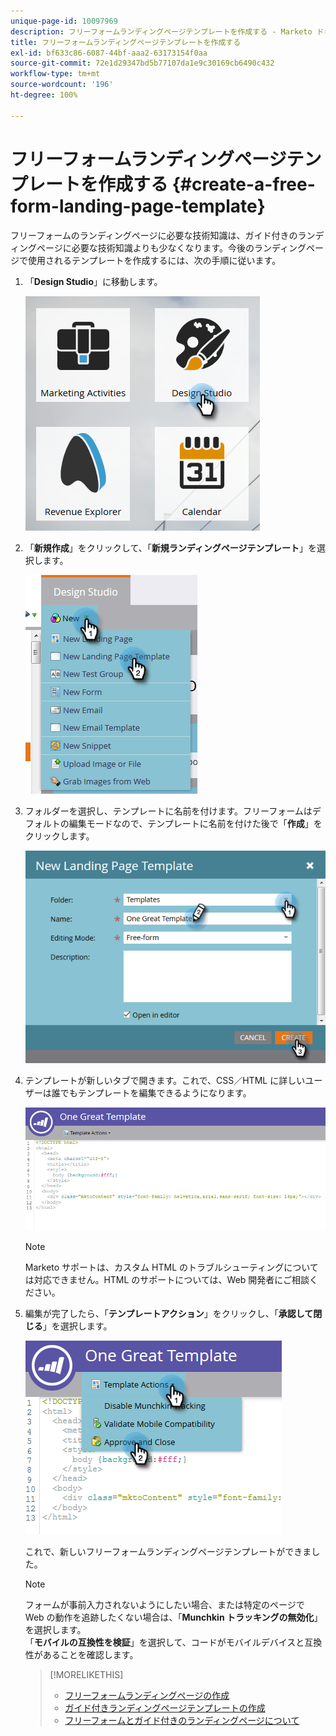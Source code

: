 ```yaml
---
unique-page-id: 10097969
description: フリーフォームランディングページテンプレートを作成する - Marketo ドキュメント - 製品ドキュメント
title: フリーフォームランディングページテンプレートを作成する
exl-id: bf633c86-6087-44bf-aaa2-63173154f0aa
source-git-commit: 72e1d29347bd5b77107da1e9c30169cb6490c432
workflow-type: tm+mt
source-wordcount: '196'
ht-degree: 100%

---
```


# フリーフォームランディングページテンプレートを作成する {#create-a-free-form-landing-page-template}

フリーフォームのランディングページに必要な技術知識は、ガイド付きのランディングページに必要な技術知識よりも少なくなります。今後のランディングページで使用されるテンプレートを作成するには、次の手順に従います。

1. 「**Design Studio**」に移動します。

   ![](assets/one.png)

1. 「**新規作成**」をクリックして、「**新規ランディングページテンプレート**」を選択します。

   ![](assets/two.png)

1. フォルダーを選択し、テンプレートに名前を付けます。フリーフォームはデフォルトの編集モードなので、テンプレートに名前を付けた後で「**作成**」をクリックします。

   ![](assets/three.png)

1. テンプレートが新しいタブで開きます。これで、CSS／HTML に詳しいユーザーは誰でもテンプレートを編集できるようになります。

   ![](assets/four.png)

   >[!NOTE]
   >
   >Marketo サポートは、カスタム HTML のトラブルシューティングについては対応できません。HTML のサポートについては、Web 開発者にご相談ください。

1. 編集が完了したら、「**テンプレートアクション**」をクリックし、「**承認して閉じる**」を選択します。

   ![](assets/five.png)

   これで、新しいフリーフォームランディングページテンプレートができました。

   >[!NOTE]
   >
   >フォームが事前入力されないようにしたい場合、または特定のページで Web の動作を追跡したくない場合は、「**Munchkin トラッキングの無効化**」を選択します。\
   >「**モバイルの互換性を検証**」を選択して、コードがモバイルデバイスと互換性があることを確認します。

   >[!MORELIKETHIS]
   >
   >* [フリーフォームランディングページの作成](/help/marketo/product-docs/demand-generation/landing-pages/free-form-landing-pages/create-a-free-form-landing-page.md)
   >* [ガイド付きランディングページテンプレートの作成](/help/marketo/product-docs/demand-generation/landing-pages/landing-page-templates/create-a-guided-landing-page-template.md)
   >* [フリーフォームとガイド付きのランディングページについて](/help/marketo/product-docs/demand-generation/landing-pages/understanding-landing-pages/understanding-free-form-vs-guided-landing-pages.md)

